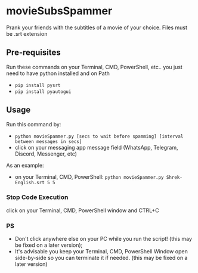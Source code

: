 # movieSubsSpammer
Prank your friends with the subtitles of a movie of your choice. Files must be .srt extension

## Pre-requisites
Run these commands on your Terminal, CMD, PowerShell, etc.. you just need to have python installed and on Path
- ```pip install pysrt```
- ```pip install pyautogui```

## Usage
Run this command by:
- ``` python movieSpammer.py [secs to wait before spamming] [interval between messages in secs] ```
- click on your messaging app message field (WhatsApp, Telegram, Discord, Messenger, etc)

As an example:

- on your Terminal, CMD, PowerShell: ``` python movieSpammer.py Shrek-English.srt 5 5 ```

### Stop Code Execution
click on your Terminal, CMD, PowerShell window and CTRL+C

### PS
- Don't click anywhere else on your PC while you run the script! (this may be fixed on a later version);
- It's advisable you keep your Terminal, CMD, PowerShell Window open side-by-side so you can terminate it if needed. (this may be fixed on a later version)



